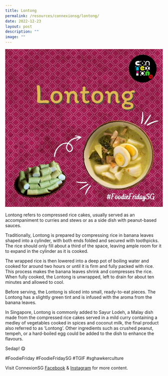 ```yaml
---
title: Lontong
permalink: /resources/connexionsg/lontong/
date: 2022-12-23
layout: post
description: ""
image: ""
---
```

![](/images/connexionsg/2023/321079685_3320885794842946_1018684880574066298_n.jpg)

Lontong refers to compressed rice cakes, usually served as an accompaniment to curries and stews or as a side dish with peanut-based sauces.

Traditionally, Lontong is prepared by compressing rice in banana leaves shaped into a cylinder, with both ends folded and secured with toothpicks. The rice should only fill about a third of the space, leaving ample room for it to expand in the cylinder as it is cooked.

The wrapped rice is then lowered into a deep pot of boiling water and cooked for around two hours or until it is firm and fully packed with rice. This process makes the banana leaves shrink and compresses the rice. When fully cooked, the Lontong is unwrapped, left to drain for about ten minutes and allowed to cool.

Before serving, the Lontong is sliced into small, ready-to-eat pieces. The Lontong has a slightly green tint and is infused with the aroma from the banana leaves.

In Singapore, Lontong is commonly added to Sayur Lodeh, a Malay dish made from the compressed rice cakes served in a mild curry containing a medley of vegetables cooked in spices and coconut milk, the final product also referred to as ‘Lontong’. Other ingredients such as crushed peanut, tempeh, or a hard-boiled egg could be added to the dish to enhance the flavours.

Sedap! 😋

#FoodieFriday #FoodieFridaySG #TGIF #sghawkerculture

Visit ConnexionSG [Facebook](https://www.facebook.com/ConnexionSG) & [Instagram](https://www.instagram.com/connexionsg/) for more content.